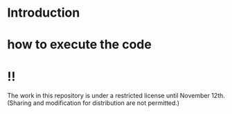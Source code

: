# Introduction

# how to execute the code

# !!

The work in this repository is under a restricted license until November 12th. (Sharing and modification for distribution are not permitted.)
